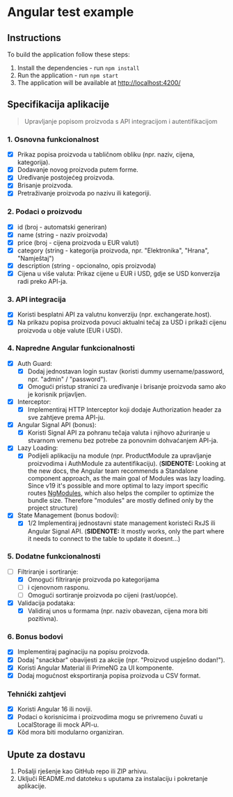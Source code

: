 # Angular test example

## Instructions

To build the application follow these steps:

1. Install the dependencies - run `npm install`
2. Run the application - run `npm start`
3. The application will be available at [http://localhost:4200/](http://localhost:4200/)

## Specifikacija aplikacije

> Upravljanje popisom proizvoda s API integracijom i autentifikacijom

### 1. Osnovna funkcionalnost

- [x] Prikaz popisa proizvoda u tabličnom obliku (npr. naziv, cijena, kategorija).
- [x] Dodavanje novog proizvoda putem forme.
- [x] Uređivanje postojećeg proizvoda.
- [x] Brisanje proizvoda.
- [x] Pretraživanje proizvoda po nazivu ili kategoriji.

### 2. Podaci o proizvodu

- [x] id (broj - automatski generiran)
- [x] name (string - naziv proizvoda)
- [x] price (broj - cijena proizvoda u EUR valuti)
- [x] category (string - kategorija proizvoda, npr. "Elektronika", "Hrana", "Namještaj")
- [x] description (string - opcionalno, opis proizvoda)
- [x] Cijena u više valuta: Prikaz cijene u EUR i USD, gdje se USD konverzija radi preko API-ja.

### 3. API integracija

- [x] Koristi besplatni API za valutnu konverziju (npr. exchangerate.host).
- [x] Na prikazu popisa proizvoda povuci aktualni tečaj za USD i prikaži cijenu proizvoda u obje valute (EUR i USD).

### 4. Napredne Angular funkcionalnosti

- [x] Auth Guard:
  - [x] Dodaj jednostavan login sustav (koristi dummy username/password, npr. "admin" / "password").
  - [x] Omogući pristup stranici za uređivanje i brisanje proizvoda samo ako je korisnik prijavljen.
- [x] Interceptor:
  - [x] Implementiraj HTTP Interceptor koji dodaje Authorization header za sve zahtjeve prema API-ju.
- [x] Angular Signal API (bonus):
  - [x] Koristi Signal API za pohranu tečaja valuta i njihovo ažuriranje u stvarnom vremenu bez potrebe za ponovnim dohvaćanjem API-ja.
- [x] Lazy Loading:
  - [x] Podijeli aplikaciju na module (npr. ProductModule za upravljanje proizvodima i AuthModule za autentifikaciju). (**SIDENOTE:** Looking at the new docs, the Angular team recommends a Standalone component approach, as the main goal of Modules was lazy loading. Since v19 it's possible and more optimal to lazy import specific routes [NgModules](https://angular.dev/guide/ngmodules/overview), which also helps the compiler to optimize the bundle size. Therefore "modules" are mostly defined only by the project structure)
- [x] State Management (bonus bodovi):
  - [x] 1/2 Implementiraj jednostavni state management koristeći RxJS ili Angular Signal API. (**SIDENOTE:** It mostly works, only the part where it needs to connect to the table to update it doesnt...)

### 5. Dodatne funkcionalnosti

- [ ] Filtriranje i sortiranje:
  - [x] Omogući filtriranje proizvoda po kategorijama
  - [ ] i cjenovnom rasponu.
  - [ ] Omogući sortiranje proizvoda po cijeni (rast/uopće).
- [x] Validacija podataka:
  - [x] Validiraj unos u formama (npr. naziv obavezan, cijena mora biti pozitivna).

### 6. Bonus bodovi

- [x] Implementiraj paginaciju na popisu proizvoda.
- [x] Dodaj "snackbar" obavijesti za akcije (npr. "Proizvod uspješno dodan!").
- [x] Koristi Angular Material ili PrimeNG za UI komponente.
- [x] Dodaj mogućnost eksportiranja popisa proizvoda u CSV format.

### Tehnićki zahtjevi

- [x] Koristi Angular 16 ili noviji.
- [x] Podaci o korisnicima i proizvodima mogu se privremeno čuvati u LocalStorage ili mock API-u.
- [x] Kôd mora biti modularno organiziran.

## Upute za dostavu

1. Pošalji rješenje kao GitHub repo ili ZIP arhivu.
2. Uključi README.md datoteku s uputama za instalaciju i pokretanje aplikacije.
